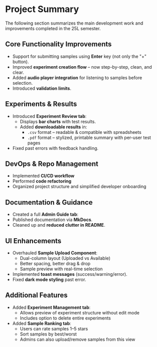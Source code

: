 # Project Summary

The following section summarizes the main development work and improvements completed in the 25L semester.

## Core Functionality Improvements
- Support for submitting samples using **Enter** key (not only the "+" button).
- Improved **experiment creation flow** – now step-by-step, clean, and clear.
- Added **audio player integration** for listening to samples before selection.
- Introduced **validation limits**.

## Experiments & Results
- Introduced **Experiment Review tab**:
  - Displays **bar charts** with test results.
  - Added **downloadable results** in:
     - `.csv` format – readable & compatible with spreadsheets
     - `.pdf` format – stylized, printable summary with per-user test pages
- Fixed past errors with feedback handling.

## DevOps & Repo Management
- Implemented **CI/CD workflow**
- Performed **code refactoring**
- Organized project structure and simplified developer onboarding

##  Documentation & Guidance
- Created a full **Admin Guide tab**:
- Published documentation via **MkDocs**.
- Cleaned up and **reduced clutter in README**.

## UI Enhancements
- Overhauled **Sample Upload Component**:
  - Dual-column layout (Uploaded vs Available)
  - Better spacing, better drag & drop
  - Sample preview with real-time selection
- Implemented **toast messages** (success/warning/error).
- Fixed **dark mode styling** past error.

## Additional Features
- Added **Experiment Management tab**:
  - Allows preview of experiment structure without edit mode
  - Includes option to delete entire experiments
- Added **Sample Ranking tab**:
  - Users can rate samples 1–5 stars
  - Sort samples by best/worst
  - Admins can also upload/remove samples from this view